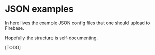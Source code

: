 # JSON examples

In here lives the example JSON config files that one should upload to Firebase.

Hopefully the structure is self-documenting.

[TODO]
